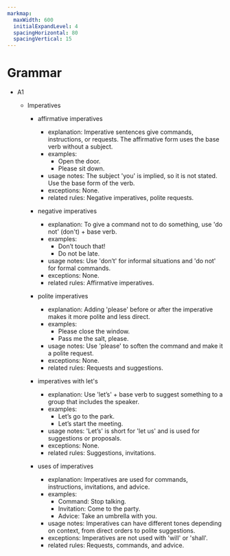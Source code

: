 ```yaml
---
markmap:
  maxWidth: 600
  initialExpandLevel: 4
  spacingHorizontal: 80
  spacingVertical: 15
---
```


# Grammar

- A1

  - Imperatives

    - affirmative imperatives

      - explanation: Imperative sentences give commands, instructions, or requests. The affirmative form uses the base verb without a subject.
      - examples:
        - Open the door.
        - Please sit down.
      - usage notes: The subject 'you' is implied, so it is not stated. Use the base form of the verb.
      - exceptions: None.
      - related rules: Negative imperatives, polite requests.

    - negative imperatives

      - explanation: To give a command not to do something, use 'do not' (don't) + base verb.
      - examples:
        - Don’t touch that!
        - Do not be late.
      - usage notes: Use 'don’t' for informal situations and 'do not' for formal commands.
      - exceptions: None.
      - related rules: Affirmative imperatives.

    - polite imperatives

      - explanation: Adding 'please' before or after the imperative makes it more polite and less direct.
      - examples:
        - Please close the window.
        - Pass me the salt, please.
      - usage notes: Use 'please' to soften the command and make it a polite request.
      - exceptions: None.
      - related rules: Requests and suggestions.

    - imperatives with let's

      - explanation: Use 'let’s' + base verb to suggest something to a group that includes the speaker.
      - examples:
        - Let’s go to the park.
        - Let’s start the meeting.
      - usage notes: 'Let’s' is short for 'let us' and is used for suggestions or proposals.
      - exceptions: None.
      - related rules: Suggestions, invitations.

    - uses of imperatives
      - explanation: Imperatives are used for commands, instructions, invitations, and advice.
      - examples:
        - Command: Stop talking.
        - Invitation: Come to the party.
        - Advice: Take an umbrella with you.
      - usage notes: Imperatives can have different tones depending on context, from direct orders to polite suggestions.
      - exceptions: Imperatives are not used with 'will' or 'shall'.
      - related rules: Requests, commands, and advice.
